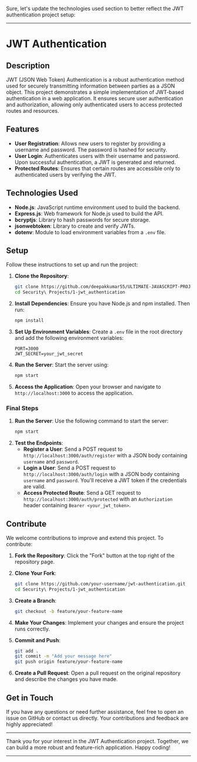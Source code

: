 Sure, let's update the technologies used section to better reflect the JWT authentication project setup:

---

# JWT Authentication

## Description

JWT (JSON Web Token) Authentication is a robust authentication method used for securely transmitting information between parties as a JSON object. This project demonstrates a simple implementation of JWT-based authentication in a web application. It ensures secure user authentication and authorization, allowing only authenticated users to access protected routes and resources.

## Features

- **User Registration**: Allows new users to register by providing a username and password. The password is hashed for security.
- **User Login**: Authenticates users with their username and password. Upon successful authentication, a JWT is generated and returned.
- **Protected Routes**: Ensures that certain routes are accessible only to authenticated users by verifying the JWT.

## Technologies Used

- **Node.js**: JavaScript runtime environment used to build the backend.
- **Express.js**: Web framework for Node.js used to build the API.
- **bcryptjs**: Library to hash passwords for secure storage.
- **jsonwebtoken**: Library to create and verify JWTs.
- **dotenv**: Module to load environment variables from a `.env` file.

## Setup

Follow these instructions to set up and run the project:

1. **Clone the Repository**:
    ```sh
    git clone https://github.com/deepakkumar55/ULTIMATE-JAVASCRIPT-PROJECT.git
    cd Security\ Projects/1-jwt_authentication
    ```

2. **Install Dependencies**:
    Ensure you have Node.js and npm installed. Then run:
    ```sh
    npm install
    ```

3. **Set Up Environment Variables**:
    Create a `.env` file in the root directory and add the following environment variables:
    ```
    PORT=3000
    JWT_SECRET=your_jwt_secret
    ```

4. **Run the Server**:
    Start the server using:
    ```sh
    npm start
    ```

5. **Access the Application**:
    Open your browser and navigate to `http://localhost:3000` to access the application.


### Final Steps
1. **Run the Server**: Use the following command to start the server:
    ```sh
    npm start
    ```
2. **Test the Endpoints**:
    - **Register a User**: Send a POST request to `http://localhost:3000/auth/register` with a JSON body containing `username` and `password`.
    - **Login a User**: Send a POST request to `http://localhost:3000/auth/login` with a JSON body containing `username` and `password`. You'll receive a JWT token if the credentials are valid.
    - **Access Protected Route**: Send a GET request to `http://localhost:3000/auth/protected` with an `Authorization` header containing `Bearer <your_jwt_token>`.



## Contribute

We welcome contributions to improve and extend this project. To contribute:

1. **Fork the Repository**:
    Click the "Fork" button at the top right of the repository page.

2. **Clone Your Fork**:
    ```sh
    git clone https://github.com/your-username/jwt-authentication.git
    cd Security\ Projects/1-jwt_authentication
    ```

3. **Create a Branch**:
    ```sh
    git checkout -b feature/your-feature-name
    ```

4. **Make Your Changes**:
    Implement your changes and ensure the project runs correctly.

5. **Commit and Push**:
    ```sh
    git add .
    git commit -m "Add your message here"
    git push origin feature/your-feature-name
    ```

6. **Create a Pull Request**:
    Open a pull request on the original repository and describe the changes you have made.

## Get in Touch

If you have any questions or need further assistance, feel free to open an issue on GitHub or contact us directly. Your contributions and feedback are highly appreciated!

---

Thank you for your interest in the JWT Authentication project. Together, we can build a more robust and feature-rich application. Happy coding!

---



